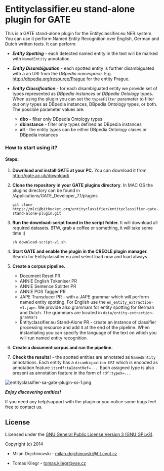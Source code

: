 # Entityclassifier.eu stand-alone plugin for GATE #

This is a GATE stand-alone plugin for the Entityclassifier.eu NER system. You can use it perform Named Entity Recognition over English, German and Dutch written texts. It can perform:

* ***Entity Spotting*** - each detected named entity in the text will be marked with ```NamedEntity``` annotation.

* ***Entity Disambiguation*** - each spotted entity is further disambiguated with a an URI from the *DBpedia namespace*. E.g. http://dbpedia.org/resource/Prague for the entity Prague.

* ***Entity Classification*** - for each disambiguated entity we provide set of types represented as *DBpedia instances* or *DBpedia Ontology* types. When using the plugin you can set the ```typesFilter``` parameter to filter out only types as DBpedia instances, DBpedia Ontology types, or both. The possible parameter values are:
    * **dbo** - filter only DBpedia Ontology types
    * **dbinstance** - filter only types defined as DBpedia instances
    * **all** - the entity types can be either DBpedia Ontology clases or DBpedia instances


### How to start using it? ###

#### Steps: ####

1. **Download and install GATE at your PC.**
You can download it from http://gate.ac.uk/download/

2. **Clone the repository in your GATE plugins directory**. In MAC OS the plugins directory can be found in /Applications/GATE_Developer_7.1/plugins

    ```
    git clone https://m1ci@bitbucket.org/entityclassifier/entityclassifier-gate-stand-alone-plugin.git
    ```

3. **Run the download-script found in the script folder.** It will download all required datasets. BTW, grab a coffee or something, it will take some time ;)

    ```
    sh download-script-v1.sh
    ```

4. **Start GATE and enable the plugin in the CREOLE plugin manager.** Search for Entityclassifier.eu and select load now and load always.

5. **Create a corpus pipeline.**

    * Document Reset PR
    * ANNIE English Tokeniser PR
    * ANNIE Sentence Splitter PR
    * ANNIE POS Tagger PR
    * JAPE Transducer PR - with a JAPE grammar which will perform named entity spotting. For English use the ```en_entity_extraction-v1.jape```. We provide also grammars for entity spotting for German and Dutch. The grammars are located in ```data/entity-extraction-grammars```
    * Entityclassifier.eu Stand-Alone PR - create an instance of classifier processing resource and add it at the end of the pipeline. When instantiating you can specify the language of the text on which you will run named entity recognition.

6. **Create a document corpus and run the pipeline.**

7. **Check the results!** - the spotted entities are annotated as ```NamedEntity``` annotations. Each entity has a ```disambiguation URI``` which is encoded as annotation feature ```itsrdf:taIdentRef=...```. Each assigned type is also present as annotation feature in the form of ```rdf:typeX=...```

![entityclassifier-sa-gate-plugin-ss-1.png](https://bitbucket.org/repo/dAnKEK/images/3433177732-entityclassifier-sa-gate-plugin-ss-1.png)

***Enjoy discovering entities!***



If you need any help/support with the plugin or you notice some bugs feel free to contact us.

License
------

Licensed under the [GNU General Public License Version 3 (GNU GPLv3)](http://www.gnu.org/licenses/gpl.html).

Copyright (c) 2014

* Milan Dojchinovski - <milan.dojchinovski@fit.cvut.cz>

* Tomas Kliegr - <tomas.kliegr@vse.cz>